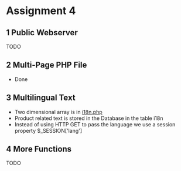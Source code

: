 # Assignment 4
## 1 Public Webserver
TODO

## 2 Multi-Page PHP File
- Done

## 3 Multilingual Text
- Two dimensional array is in [i18n.php](src/util/i18n.php)
- Product related text is stored in the Database in the table i18n
- Instead of using HTTP GET to pass the language we use a session property $_SESSION['lang']

## 4 More Functions
TODO